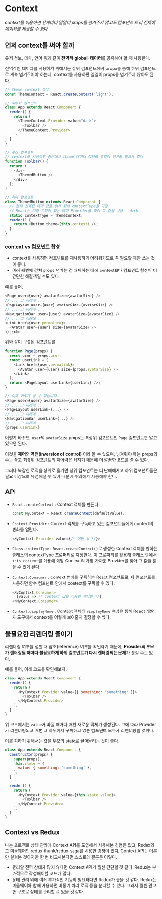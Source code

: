 # Context

_context를 이용하면 단계마다 일일이 props를 넘겨주지 않고도 컴포넌트 트리 전체에 데이터를 제공할 수 있다._

## 언제 context를 써야 할까

유저 정보, 테마, 언어 등과 같이 **전역적(global) 데이터**를 공유해야 할 때 사용한다.

전역적인 데이터를 사용하기 위해서는 상위 컴포넌트에서 props를 통해 하위 컴포넌트로 계속 넘겨주어야 하는데, context를 사용하면 일일이 props를 넘겨주지 않아도 된다.

```js
// Theme context 생성
const ThemeContext = React.createContext('light');

// 최상위 컴포넌트
class App extends React.Component {
  render() {
    return (
      <ThemeContext.Provider value="dark">
        <Toolbar />
      </ThemeContext.Provider>
    );
  }
}

// 중간 컴포넌트
// context를 사용하면 중간에서 theme 데이터 정보를 일일이 넘겨줄 필요가 없다.
function Toolbar() {
  return (
    <div>
      <ThemedButton />
    </div>
  );
}

// 하위 컴포넌트
class ThemedButton extends React.Component {
  // 현재 선택된 테마 값을 읽기 위해 contextType을 지정
  // React는 가장 가까이 있는 테마 Provider를 찾아 그 값을 사용 - dark
  static contextType = ThemeContext;
  render() {
    return <Button theme={this.context} />;
  }
}
```

### context vs 컴포넌트 합성

- context를 사용하면 컴포넌트를 재사용하기 어려워지므로 꼭 필요할 때만 쓰는 것이 좋다.
- 여러 레벨에 걸쳐 props 넘기는 걸 대체하는 데에 context보다 컴포넌트 합성이 더 간단한 해결책일 수도 있다.

예를 들어,

```js
<Page user={user} avatarSize={avatarSize} />
// ... 그 아래에 ...
<PageLayout user={user} avatarSize={avatarSize} />
// ... 그 아래에 ...
<NavigationBar user={user} avatarSize={avatarSize} />
// ... 그 아래에 ...
<Link href={user.permalink}>
  <Avatar user={user} size={avatarSize} />
</Link>
```

위와 같이 구성된 컴포넌트를

```js
function Page(props) {
  const user = props.user;
  const userLink = (
    <Link href={user.permalink}>
      <Avatar user={user} size={props.avatarSize} />
    </Link>
  );
  return <PageLayout userLink={userLink} />;
}

// 이제 이렇게 쓸 수 있습니다.
<Page user={user} avatarSize={avatarSize} />
// ... 그 아래에 ...
<PageLayout userLink={...} />
// ... 그 아래에 ...
<NavigationBar userLink={...} />
// ... 그 아래에 ...
{props.userLink}
```

이렇게 바꾸면, `user`와 `avatarSize` props는 최상위 컴포넌트인 `Page` 컴포넌트만 알고 있으면 된다.

이것을 **제어의 역전(inversion of control)** 이라 볼 수 있으며, 넘겨줘야 하는 props의 수는 줄고 최상위 컴포넌트의 제어력은 커지기 때문에 더 깔끔한 코드를 쓸 수 있다.

그러나 복잡한 로직을 상위로 옮기면 상위 컴포넌트는 더 난해해지고 하위 컴포넌트들은 필요 이상으로 유연해질 수 있기 때문에 주의해서 사용해야 한다.

## API

- `React.createContext` : Context 객체를 만든다.

  ```js
  const MyContext = React.createContext(defaultValue);
  ```

- `Context.Provider` : Context 객체를 구독하고 있는 컴포넌트들에게 context의 변화를 알린다.

  ```js
  <MyContext.Provider value={/* 어떤 값 */}>
  ```

- `Class.contextType` : `React.createContext()`로 생성한 Context 객체를 원하는 클래스의 contextType 프로퍼티로 지정한다. 이 프로퍼티를 활용해 클래스 안에서 `this.context`를 이용해 해당 Context의 가장 가까운 Provider를 찾아 그 값을 읽을 수 있게 된다.
- `Context.Consumer` : context 변화를 구독하는 React 컴포넌트로, 이 컴포넌트를 사용하면 함수 컴포넌트 안에서 context를 구독할 수 있다.

  ```js
  <MyContext.Consumer>
    {value => /* context 값을 이용한 렌더링 */}
  </MyContext.Consumer>
  ```

- `Context.displayName` : Context 객체의 `displayName` 속성을 통해 React 개발자 도구에서 context를 어떻게 보여줄지 결정할 수 있다.

## 불필요한 리렌더링 줄이기

리렌더링 여부를 정할 때 참조(reference) 여부를 확인하기 때문에, **Provider의 부모가 렌더링될 때마다 불필요하게 하위 컴포넌트가 다시 렌더링되는 문제**가 생길 수도 있다.

예를 들어, 아래 코드를 확인해보자.

```js
class App extends React.Component {
  render() {
    return (
      <MyContext.Provider value={{ something: 'something' }}>
        <Toolbar />
      </MyContext.Provider>
    );
  }
}
```

위 코드에서는 `value`가 바뀔 때마다 매번 새로운 객체가 생성된다. 그에 따라 Provider가 리렌더링되고 매번 그 하위에서 구독하고 있는 컴포넌트 모두가 리렌더링될 것이다.

이를 피하기 위해서는 값을 부모의 state로 끌어올리는 것이 좋다.

```js
class App extends React.Component {
  constructor(props) {
    super(props);
    this.state = {
      value: { something: 'something' },
    };
  }

  render() {
    return (
      <MyContext.Provider value={this.state.value}>
        <Toolbar />
      </MyContext.Provider>
    );
  }
}
```

## Context vs Redux

나는 프로젝트 상태 관리에 Context API를 도입해서 사용해본 경험은 없고, Redux와 그 미들웨어인 redux-thunk/redux-saga를 사용한 경험이 있다. Context API는 이론만 살펴본 것이지만 한 번 비교해본다면 스스로의 결론은 이렇다.

- 관리할 전역 상태가 많지 않다면 Context API가 훨씬 간단할 것 같다. Redux는 부가적으로 작성해야할 코드가 많다.
- 상태 관리 외에 여러 부가적인 기능이 필요하다면 Redux가 좋을 것 같다. Redux는 미들웨어와 함께 사용하면 비동기 처리 로직 등을 분리할 수 있다. 그래서 훨씬 견고한 구조로 상태를 관리할 수 있을 것 같다.
